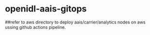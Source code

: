 # openidl-aais-gitops

##refer to aws directory to deploy aais/carrier/analytics nodes on aws ussing github actions pipeline. 